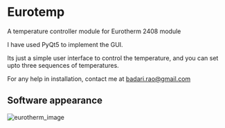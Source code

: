 # Eurotemp
A temperature controller module for Eurotherm 2408 module

I have used PyQt5 to implement the GUI.

Its just a simple user interface to control the temperature, and you can set upto three sequences of temperatures.

For any help in installation, contact me at badari.rao@gmail.com

## Software appearance
![eurotherm_image](https://user-images.githubusercontent.com/47620203/234461584-92c38fc9-b4b3-49b7-b486-41c6e8201d6e.jpg)
